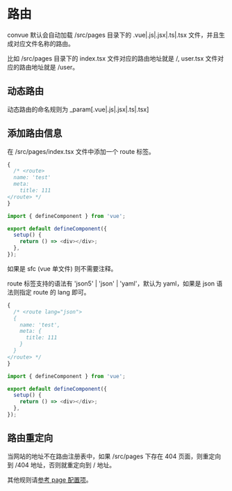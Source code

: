 # 路由

convue 默认会自动加载 /src/pages 目录下的 .vue|.js|.jsx|.ts|.tsx 文件，并且生成对应文件名称的路由。

比如 /src/pages 目录下的 index.tsx 文件对应的路由地址就是 /, user.tsx 文件对应的路由地址就是 /user。

## 动态路由

动态路由的命名规则为 _param[.vue|.js|.jsx|.ts|.tsx]

## 添加路由信息

在 /src/pages/index.tsx 文件中添加一个 route 标签。

```js
{
  /* <route>
  name: 'test'
  meta:
    title: 111
</route> */
}

import { defineComponent } from 'vue';

export default defineComponent({
  setup() {
    return () => <div></div>;
  },
});
```

如果是 sfc (vue 单文件) 则不需要注释。

route 标签支持的语法有 'json5' | 'json' | 'yaml'，默认为 yaml，如果是 json 语法则指定 route 的 lang 即可。

```js
{
  /* <route lang="json">
  {
    name: 'test',
    meta: {
      title: 111
    }
  }
</route> */
}

import { defineComponent } from 'vue';

export default defineComponent({
  setup() {
    return () => <div></div>;
  },
});
```

## 路由重定向

当网站的地址不在路由注册表中，如果 /src/pages 下存在 404 页面，则重定向到 /404 地址，否则就重定向到 / 地址。

其他规则请[参考 page 配置项](/convue/zh/config/page)。
